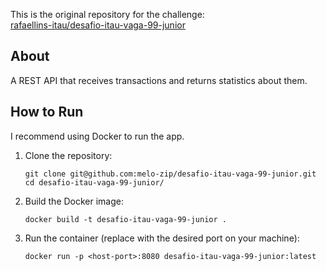 This is the original repository for the challenge:  
[rafaellins-itau/desafio-itau-vaga-99-junior](https://github.com/rafaellins-itau/desafio-itau-vaga-99-junior)

## About
A REST API that receives transactions and returns statistics about them.

## How to Run

I recommend using Docker to run the app.

1. Clone the repository:
   ```
   git clone git@github.com:melo-zip/desafio-itau-vaga-99-junior.git
   cd desafio-itau-vaga-99-junior/
   ```
   
2. Build the Docker image:
   ```
   docker build -t desafio-itau-vaga-99-junior .
   ```
3. Run the container (replace <host-port> with the desired port on your machine):
   ```
   docker run -p <host-port>:8080 desafio-itau-vaga-99-junior:latest
   ```